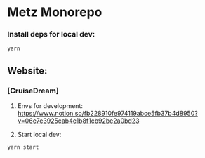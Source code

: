 # Metz Monorepo

### Install deps for local dev:

```bash
yarn
```

## Website:

### [CruiseDream]

1. Envs for development: https://www.notion.so/fb228910fe974119abce5fb37b4d8950?v=06e7e3925cab4e1b8f1cb92be2a0bd23

2. Start local dev:


```bash
yarn start
```